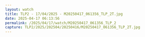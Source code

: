 ```yaml
---
layout: watch
title: TLP2 - 17/04/2025 - M20250417_061356_TLP_2T.jpg
date: 2025-04-17 06:13:56
permalink: /2025/04/17/watch/M20250417_061356_TLP_2
capture: TLP2/2025/202504/20250416/M20250417_061356_TLP_2T.jpg
---
```

